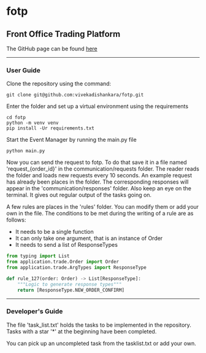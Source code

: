 # fotp
Front Office Trading Platform
-
The GitHub page can be found [here](https://github.com/vivekadishankara/fotp)

---
### User Guide
Clone the repository using the command:
```commandline
git clone git@github.com:vivekadishankara/fotp.git
```
Enter the folder and set up a virtual environment using the requirements
```commandline
cd fotp
python -m venv venv
pip install -Ur requirements.txt
```
Start the Event Manager by running the main.py file
```commandline
python main.py
```
Now you can send the request to fotp.
To do that save it in a file named 'request_{order_id}' in the communication/requests folder.
The reader reads the folder and loads new requests every 10 seconds. An example request has already been places in the
folder.
The corresponding responses will appear in the 'communication/responses' folder.
Also keep an eye on the terminal. It gives out regular output of the tasks going on.

A few rules are places in the 'rules' folder. You can modify them or add your own in the file.
The conditions to be met during the writing of a rule are as follows:
* It needs to be a single function
* It can only take one argument, that is an instance of Order
* It needs to send a list of ResponseTypes
```python
from typing import List
from application.trade.Order import Order
from application.trade.ArgTypes import ResponseType

def rule_127(order: Order) -> List[ResponseType]:
    """Logic to generate response types"""
    return [ResponseType.NEW_ORDER_CONFIRM]
```
---

### Developer's Guide
The file 'task_list.txt' holds the tasks to be implemented in the repository.
Tasks with a star '*' at the beginning have been completed.

You can pick up an uncompleted task from the tasklist.txt or add your own.